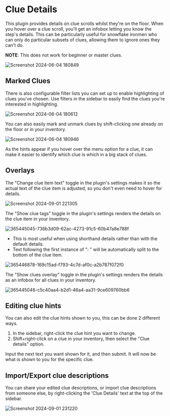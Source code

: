 # Clue Details

This plugin provides details on clue scrolls whilst they're on the floor. When you hover over a clue scroll, you'll get an infobox letting you know the step's details. This can be particularly useful for snowflake ironmen who can only do particular subsets of clues, allowing them to ignore ones they can't do.

**NOTE**: This does not work for beginner or master clues.

![Screenshot 2024-06-04 180849](https://github.com/Zoinkwiz/clue-regions/assets/29153234/4a470836-cff4-4ce7-93f1-060ba4a3a8d7)

## Marked Clues

There is also configurable filter lists you can set up to enable highlighting of clues you've chosen. Use filters in the sidebar to easily find the clues you're interested in highlighting.

![Screenshot 2024-06-04 180612](https://github.com/Zoinkwiz/clue-regions/assets/29153234/d08ee01a-d8c0-4baf-9054-6fc9173af6cd)

You can also easily mark and unmark clues by shift-clicking one already on the floor or in your inventory.

![Screenshot 2024-06-04 180946](https://github.com/Zoinkwiz/clue-regions/assets/29153234/4e1d5fc9-33ac-4558-94bf-ca3beae1d0a2)

As the hints appear if you hover over the menu option for a clue, it can make it easier to identify which clue is which in a big stack of clues.

## Overlays

The "Change clue item text" toggle in the plugin's settings makes it so the actual text of the clue item is adjusted, so you don't even need to hover for details.

![Screenshot 2024-09-01 221305](https://github.com/user-attachments/assets/72685ba5-f441-4cac-b18c-6cc0ddf42d98)

The "Show clue tags" toggle in the plugin's settings renders the details on the clue item in your inventory.

![365445045-736b3d09-62ac-4273-91c5-60b47a8e788f](https://github.com/user-attachments/assets/5b895aa2-0182-412f-9854-376abdaa228a)

- This is most useful when using shorthand details rather than with the default details. <!---TODO: Link to example shorthand details-->
- Text following the first instance of ": " will be automatically split to the bottom of the clue item.

![365446878-169c15ad-f793-4c7d-af0c-a2b787f072f0](https://github.com/user-attachments/assets/cac24b71-74a8-4a13-94b7-6d61ae5d1813)

The "Show clues overlay" toggle in the plugin's settings renders the details as an infobox for all clues in your inventory.

![365445046-c5c40aa4-b2d1-46a4-aa31-9ce609760bb6](https://github.com/user-attachments/assets/a1386cd7-7802-471f-92cd-9578688bda83)

## Editing clue hints

You can also edit the clue hints shown to you, this can be done 2 different ways.
1. In the sidebar, right-click the clue hint you want to change.
2. Shift+right-click on a clue in your inventory, then select the "Clue details" option.

Input the next text you want shown for it, and then submit. It will now be what is shown to you for the specific clue.

## Import/Export clue descriptions

You can share your edited clue descriptions, or import clue descriptions from someone else, by right-clicking the 'Clue Details' text at the top of the sidebar.

![Screenshot 2024-09-01 231220](https://github.com/user-attachments/assets/53e16004-d64e-4a1d-a0c8-66ae5e9510be)
